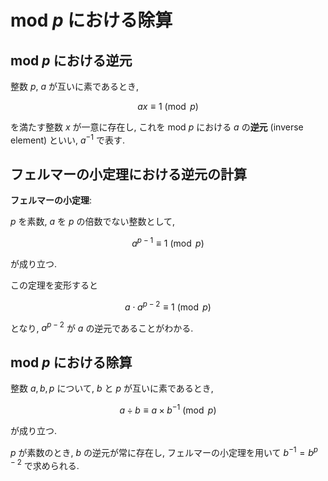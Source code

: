 # $\text{mod} ~ p$ における除算

## $\text{mod} ~ p$ における逆元

整数 $p$, $a$ が互いに素であるとき,

$$
ax \equiv 1 \pmod p
$$

を満たす整数 $x$ が一意に存在し, これを $\text{mod} ~ p$ における $a$ の**逆元** (inverse element) といい, $a^{-1}$ で表す.

## フェルマーの小定理における逆元の計算

**フェルマーの小定理**:

$p$ を素数, $a$ を $p$ の倍数でない整数として,

$$
a^{p-1} \equiv 1 \pmod p
$$

が成り立つ.

この定理を変形すると

$$
a \cdot a^{p-2} \equiv 1 \pmod p
$$

となり, $a^{p-2}$ が $a$ の逆元であることがわかる.

## $\text{mod} ~ p$ における除算

整数 $a, b, p$ について, $b$ と $p$ が互いに素であるとき,

$$
a \div b \equiv a \times b^{-1} \pmod p
$$

が成り立つ.

$p$ が素数のとき, $b$ の逆元が常に存在し, フェルマーの小定理を用いて $b^{-1} = b^{p-2}$ で求められる.
